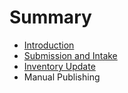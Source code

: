# Summary

* [Introduction](README.md)
* [Submission and Intake](1_submission.md)
* [Inventory Update](2_inventory.md)
* Manual Publishing

